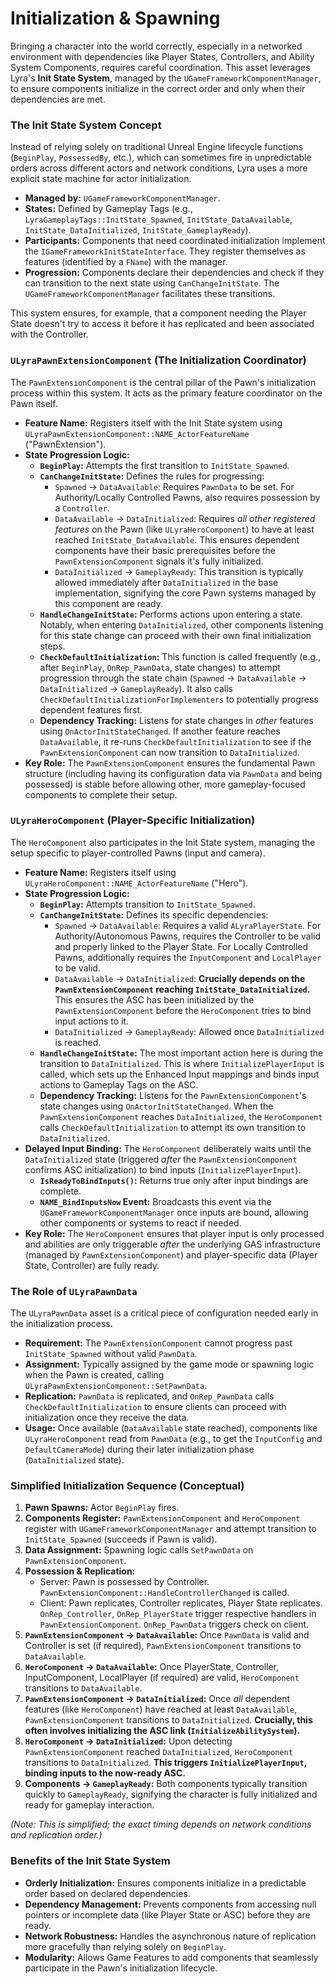 # Initialization & Spawning

Bringing a character into the world correctly, especially in a networked environment with dependencies like Player States, Controllers, and Ability System Components, requires careful coordination. This asset leverages Lyra's **Init State System**, managed by the `UGameFrameworkComponentManager`, to ensure components initialize in the correct order and only when their dependencies are met.

### The Init State System Concept

Instead of relying solely on traditional Unreal Engine lifecycle functions (`BeginPlay`, `PossessedBy`, etc.), which can sometimes fire in unpredictable orders across different actors and network conditions, Lyra uses a more explicit state machine for actor initialization.

* **Managed by:** `UGameFrameworkComponentManager`.
* **States:** Defined by Gameplay Tags (e.g., `LyraGameplayTags::InitState_Spawned`, `InitState_DataAvailable`, `InitState_DataInitialized`, `InitState_GameplayReady`).
* **Participants:** Components that need coordinated initialization implement the `IGameFrameworkInitStateInterface`. They register themselves as features (identified by a `FName`) with the manager.
* **Progression:** Components declare their dependencies and check if they can transition to the next state using `CanChangeInitState`. The `UGameFrameworkComponentManager` facilitates these transitions.

This system ensures, for example, that a component needing the Player State doesn't try to access it before it has replicated and been associated with the Controller.

### `ULyraPawnExtensionComponent` (The Initialization Coordinator)

The `PawnExtensionComponent` is the central pillar of the Pawn's initialization process within this system. It acts as the primary feature coordinator on the Pawn itself.

* **Feature Name:** Registers itself with the Init State system using `ULyraPawnExtensionComponent::NAME_ActorFeatureName` ("PawnExtension").
* **State Progression Logic:**
  * **`BeginPlay`:** Attempts the first transition to `InitState_Spawned`.
  * **`CanChangeInitState`:** Defines the rules for progressing:
    * `Spawned` -> `DataAvailable`: Requires `PawnData` to be set. For Authority/Locally Controlled Pawns, also requires possession by a `Controller`.
    * `DataAvailable` -> `DataInitialized`: Requires _all other registered features_ on the Pawn (like `ULyraHeroComponent`) to have at least reached `InitState_DataAvailable`. This ensures dependent components have their basic prerequisites before the `PawnExtensionComponent` signals it's fully initialized.
    * `DataInitialized` -> `GameplayReady`: This transition is typically allowed immediately after `DataInitialized` in the base implementation, signifying the core Pawn systems managed by this component are ready.
  * **`HandleChangeInitState`:** Performs actions upon entering a state. Notably, when entering `DataInitialized`, other components listening for this state change can proceed with their own final initialization steps.
  * **`CheckDefaultInitialization`:** This function is called frequently (e.g., after `BeginPlay`, `OnRep_PawnData`, state changes) to attempt progression through the state chain (`Spawned` -> `DataAvailable` -> `DataInitialized` -> `GameplayReady`). It also calls `CheckDefaultInitializationForImplementers` to potentially progress dependent features first.
  * **Dependency Tracking:** Listens for state changes in _other_ features using `OnActorInitStateChanged`. If another feature reaches `DataAvailable`, it re-runs `CheckDefaultInitialization` to see if the `PawnExtensionComponent` can now transition to `DataInitialized`.
* **Key Role:** The `PawnExtensionComponent` ensures the fundamental Pawn structure (including having its configuration data via `PawnData` and being possessed) is stable before allowing other, more gameplay-focused components to complete their setup.

### `ULyraHeroComponent` (Player-Specific Initialization)

The `HeroComponent` also participates in the Init State system, managing the setup specific to player-controlled Pawns (input and camera).

* **Feature Name:** Registers itself using `ULyraHeroComponent::NAME_ActorFeatureName` ("Hero").
* **State Progression Logic:**
  * **`BeginPlay`:** Attempts transition to `InitState_Spawned`.
  * **`CanChangeInitState`:** Defines its specific dependencies:
    * `Spawned` -> `DataAvailable`: Requires a valid `ALyraPlayerState`. For Authority/Autonomous Pawns, requires the Controller to be valid and properly linked to the Player State. For Locally Controlled Pawns, additionally requires the `InputComponent` and `LocalPlayer` to be valid.
    * `DataAvailable` -> `DataInitialized`: **Crucially depends on the `PawnExtensionComponent` reaching `InitState_DataInitialized`.** This ensures the ASC has been initialized by the `PawnExtensionComponent` before the `HeroComponent` tries to bind input actions to it.
    * `DataInitialized` -> `GameplayReady`: Allowed once `DataInitialized` is reached.
  * **`HandleChangeInitState`:** The most important action here is during the transition to `DataInitialized`. This is where `InitializePlayerInput` is called, which sets up the Enhanced Input mappings and binds input actions to Gameplay Tags on the ASC.
  * **Dependency Tracking:** Listens for the `PawnExtensionComponent`'s state changes using `OnActorInitStateChanged`. When the `PawnExtensionComponent` reaches `DataInitialized`, the `HeroComponent` calls `CheckDefaultInitialization` to attempt its own transition to `DataInitialized`.
* **Delayed Input Binding:** The `HeroComponent` deliberately waits until the `DataInitialized` state (triggered _after_ the `PawnExtensionComponent` confirms ASC initialization) to bind inputs (`InitializePlayerInput`).
  * **`IsReadyToBindInputs()`:** Returns true only after input bindings are complete.
  * **`NAME_BindInputsNow` Event:** Broadcasts this event via the `UGameFrameworkComponentManager` once inputs are bound, allowing other components or systems to react if needed.
* **Key Role:** The `HeroComponent` ensures that player input is only processed and abilities are only triggerable _after_ the underlying GAS infrastructure (managed by `PawnExtensionComponent`) and player-specific data (Player State, Controller) are fully ready.

### The Role of `ULyraPawnData`

The `ULyraPawnData` asset is a critical piece of configuration needed early in the initialization process.

* **Requirement:** The `PawnExtensionComponent` cannot progress past `InitState_Spawned` without valid `PawnData`.
* **Assignment:** Typically assigned by the game mode or spawning logic when the Pawn is created, calling `ULyraPawnExtensionComponent::SetPawnData`.
* **Replication:** `PawnData` is replicated, and `OnRep_PawnData` calls `CheckDefaultInitialization` to ensure clients can proceed with initialization once they receive the data.
* **Usage:** Once available (`DataAvailable` state reached), components like `ULyraHeroComponent` read from `PawnData` (e.g., to get the `InputConfig` and `DefaultCameraMode`) during their later initialization phase (`DataInitialized` state).

### Simplified Initialization Sequence (Conceptual)

1. **Pawn Spawns:** Actor `BeginPlay` fires.
2. **Components Register:** `PawnExtensionComponent` and `HeroComponent` register with `UGameFrameworkComponentManager` and attempt transition to `InitState_Spawned` (succeeds if Pawn is valid).
3. **Data Assignment:** Spawning logic calls `SetPawnData` on `PawnExtensionComponent`.
4. **Possession & Replication:**
   * Server: Pawn is possessed by Controller. `PawnExtensionComponent::HandleControllerChanged` is called.
   * Client: Pawn replicates, Controller replicates, Player State replicates. `OnRep_Controller`, `OnRep_PlayerState` trigger respective handlers in `PawnExtensionComponent`. `OnRep_PawnData` triggers check on client.
5. **`PawnExtensionComponent` -> `DataAvailable`:** Once `PawnData` is valid and Controller is set (if required), `PawnExtensionComponent` transitions to `DataAvailable`.
6. **`HeroComponent` -> `DataAvailable`:** Once PlayerState, Controller, InputComponent, LocalPlayer (if required) are valid, `HeroComponent` transitions to `DataAvailable`.
7. **`PawnExtensionComponent` -> `DataInitialized`:** Once _all_ dependent features (like `HeroComponent`) have reached at least `DataAvailable`, `PawnExtensionComponent` transitions to `DataInitialized`. **Crucially, this often involves initializing the ASC link (`InitializeAbilitySystem`).**
8. **`HeroComponent` -> `DataInitialized`:** Upon detecting `PawnExtensionComponent` reached `DataInitialized`, `HeroComponent` transitions to `DataInitialized`. **This triggers `InitializePlayerInput`, binding inputs to the now-ready ASC.**
9. **Components -> `GameplayReady`:** Both components typically transition quickly to `GameplayReady`, signifying the character is fully initialized and ready for gameplay interaction.

_(Note: This is simplified; the exact timing depends on network conditions and replication order.)_

### Benefits of the Init State System

* **Orderly Initialization:** Ensures components initialize in a predictable order based on declared dependencies.
* **Dependency Management:** Prevents components from accessing null pointers or incomplete data (like Player State or ASC) before they are ready.
* **Network Robustness:** Handles the asynchronous nature of replication more gracefully than relying solely on `BeginPlay`.
* **Modularity:** Allows Game Features to add components that seamlessly participate in the Pawn's initialization lifecycle.

